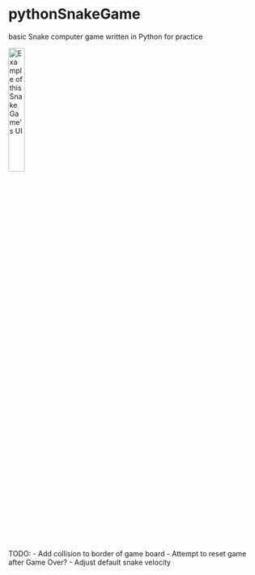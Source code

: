 # pythonSnakeGame
basic Snake computer game written in Python for practice

<img src="https://i.imgur.com/GDKsdQA.png" title="Example of this Snake Game's UI" width=25%/>



TODO:
    - Add collision to border of game board
    - Attempt to reset game after Game Over?
    - Adjust default snake velocity
